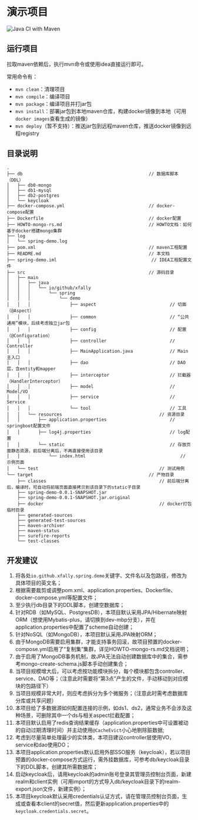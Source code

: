 # 演示项目

![Java CI with Maven](https://github.com/xfally/spring-demo/workflows/Java%20CI%20with%20Maven/badge.svg)

## 运行项目

拉取maven依赖后，执行mvn命令或使用idea直接运行即可。

常用命令有：

- `mvn clean`：清理项目
- `mvn compile`：编译项目
- `mvn package`：编译项目并打jar包
- `mvn install`：部署jar包到本地maven仓库，构建docker镜像到本地（可用`docker images`查看生成的镜像）
- `mvn deploy`（暂不支持）：推送jar包到远程maven仓库，推送docker镜像到远程registry

## 目录说明

```
.
├── db                                                // 数据库脚本（DDL）
│   ├── db0-mongo
│   ├── db1-mysql
│   ├── db2-postgres
│   └── keycloak
├── docker-compose.yml                                // docker-compose配置
├── Dockerfile                                        // docker配置
├── HOWTO-mongo-rs.md                                 // HOWTO文档：如何基于docker搭建mongo集群
├── log
│   └── spring-demo.log
├── pom.xml                                           // maven工程配置
├── README.md                                         // 本文档
├── spring-demo.iml                                    // IDEA工程配置文件
├── src                                               // 源码目录
│   ├── main
│   │   ├── java
│   │   │   └── io/github/xfally
│   │   │       └── spring
│   │   │           └── demo
│   │   │               ├── aspect                            // 切面（@Aspect）
│   │   │               ├── common                            // “公共通用”模块，后续考虑独立jar包
│   │   │               ├── config                            // 配置（@Configuration）
│   │   │               ├── controller                        // Controller
│   │   │               ├── MainApplication.java              // Main主入口
│   │   │               ├── dao                               // DAO层，含entity和mapper
│   │   │               ├── interceptor                       // 拦截器（HandlerInterceptor）
│   │   │               ├── model                             // Model/VO
│   │   │               ├── service                           // Service
│   │   │               └── tool                              // 工具
│   │   └── resources                                     // 资源目录
│   │       ├── application.properties                        // springboot配置文件
│   │       ├── log4j.properties                              // log配置
│   │       └── static                                        // 存放页面静态资源，前后端分离后，不再直接使用该目录
│   │           └── index.html                                    // 示例页面
│   └── test                                              // 测试用例
└── target                                            // 产物目录
    ├── classes                                           // 前后端分离后，编译时，可自动将前端页面直接拷贝到该目录下的static子目录
    ├── spring-demo-0.0.1-SNAPSHOT.jar
    ├── spring-demo-0.0.1-SNAPSHOT.jar.original
    ├── docker                                            // docker打包临时目录
    ├── generated-sources
    ├── generated-test-sources
    ├── maven-archiver
    ├── maven-status
    ├── surefire-reports
    └── test-classes
```


## 开发建议

1. 将各处`io.github.xfally.spring.demo`关键字、文件名以及包路径，修改为具体项目的英文名；
2. 根据需要裁剪或调整pom.xml、application.properties、Dockerfile、docker-compose.yml等配置文件；
3. 至少执行db目录下的DDL脚本，创建空数据库；
4. 针对RDB（如MySQL、PostgresDB），本项目默认采用JPA/Hibernate映射ORM（想使用Mybatis-plus，请切换到dev-mbp分支），并在application.properties中配置了scheme自动创建；
5. 针对NoSQL（如MongoDB），本项目默认采用JPA映射ORM；
6. 由于MongoDB需要启用集群，才能支持事务回滚，故项目预置的docker-compose.yml启用了“复制集”集群，详见HOWTO-mongo-rs.md文档说明；
7. 由于启用了MongoDB事务机制，故JPA无法自动创建数据库中的集合，需参考mongo-create-schema.js脚本手动创建集合；
8. 当项目规模增大后，可以考虑按功能模块拆分，每个模块都包含controller、service、DAO等；（注意此时需要将“第3点”产生的文件，手动移动到对应模块的包路径下）
9. 当项目规模非常大时，则应考虑拆分为多个微服务；（注意此时需考虑数据库分库或共享问题）
10. 本项目给了多数据源如何配置连接的示例，如ds1、ds2，通常业务不会涉及这种场景，可删除其中一个ds与相关aspect拦截配置；
11. 本项目默认启用了redis查询结果缓存（application.properties中可设置被动的自动过期清理时间）并主动使用`@CacheEvict`小心地剔除脏数据;
12. 考虑到尽量简单处理最少的实体类，本项目建议controller层使用VO，service和dao使用DO；
13. 本项目application.properties默认启用外部SSO服务（keycloak），若以项目预置的docker-compose方式运行，需外挂数据库，可参考db/keycloak目录下的DDL脚本，创建其所需数据库；
14. 启动keycloak后，请用keycloak的admin账号登录其管理员控制台页面，新建realm和client实例（可用import的方式导入db/keycloak目录下的realm-export.json文件，新建实例）；
15. 本项目keycloak默认采用credentials认证方式，请在管理员控制台页面，生成或查看本client的secret值，然后更新application.properties中的`keycloak.credentials.secret`。

